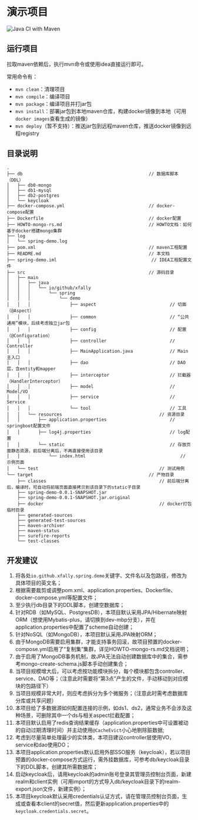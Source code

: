 # 演示项目

![Java CI with Maven](https://github.com/xfally/spring-demo/workflows/Java%20CI%20with%20Maven/badge.svg)

## 运行项目

拉取maven依赖后，执行mvn命令或使用idea直接运行即可。

常用命令有：

- `mvn clean`：清理项目
- `mvn compile`：编译项目
- `mvn package`：编译项目并打jar包
- `mvn install`：部署jar包到本地maven仓库，构建docker镜像到本地（可用`docker images`查看生成的镜像）
- `mvn deploy`（暂不支持）：推送jar包到远程maven仓库，推送docker镜像到远程registry

## 目录说明

```
.
├── db                                                // 数据库脚本（DDL）
│   ├── db0-mongo
│   ├── db1-mysql
│   ├── db2-postgres
│   └── keycloak
├── docker-compose.yml                                // docker-compose配置
├── Dockerfile                                        // docker配置
├── HOWTO-mongo-rs.md                                 // HOWTO文档：如何基于docker搭建mongo集群
├── log
│   └── spring-demo.log
├── pom.xml                                           // maven工程配置
├── README.md                                         // 本文档
├── spring-demo.iml                                    // IDEA工程配置文件
├── src                                               // 源码目录
│   ├── main
│   │   ├── java
│   │   │   └── io/github/xfally
│   │   │       └── spring
│   │   │           └── demo
│   │   │               ├── aspect                            // 切面（@Aspect）
│   │   │               ├── common                            // “公共通用”模块，后续考虑独立jar包
│   │   │               ├── config                            // 配置（@Configuration）
│   │   │               ├── controller                        // Controller
│   │   │               ├── MainApplication.java              // Main主入口
│   │   │               ├── dao                               // DAO层，含entity和mapper
│   │   │               ├── interceptor                       // 拦截器（HandlerInterceptor）
│   │   │               ├── model                             // Model/VO
│   │   │               ├── service                           // Service
│   │   │               └── tool                              // 工具
│   │   └── resources                                     // 资源目录
│   │       ├── application.properties                        // springboot配置文件
│   │       ├── log4j.properties                              // log配置
│   │       └── static                                        // 存放页面静态资源，前后端分离后，不再直接使用该目录
│   │           └── index.html                                    // 示例页面
│   └── test                                              // 测试用例
└── target                                            // 产物目录
    ├── classes                                           // 前后端分离后，编译时，可自动将前端页面直接拷贝到该目录下的static子目录
    ├── spring-demo-0.0.1-SNAPSHOT.jar
    ├── spring-demo-0.0.1-SNAPSHOT.jar.original
    ├── docker                                            // docker打包临时目录
    ├── generated-sources
    ├── generated-test-sources
    ├── maven-archiver
    ├── maven-status
    ├── surefire-reports
    └── test-classes
```


## 开发建议

1. 将各处`io.github.xfally.spring.demo`关键字、文件名以及包路径，修改为具体项目的英文名；
2. 根据需要裁剪或调整pom.xml、application.properties、Dockerfile、docker-compose.yml等配置文件；
3. 至少执行db目录下的DDL脚本，创建空数据库；
4. 针对RDB（如MySQL、PostgresDB），本项目默认采用JPA/Hibernate映射ORM（想使用Mybatis-plus，请切换到dev-mbp分支），并在application.properties中配置了scheme自动创建；
5. 针对NoSQL（如MongoDB），本项目默认采用JPA映射ORM；
6. 由于MongoDB需要启用集群，才能支持事务回滚，故项目预置的docker-compose.yml启用了“复制集”集群，详见HOWTO-mongo-rs.md文档说明；
7. 由于启用了MongoDB事务机制，故JPA无法自动创建数据库中的集合，需参考mongo-create-schema.js脚本手动创建集合；
8. 当项目规模增大后，可以考虑按功能模块拆分，每个模块都包含controller、service、DAO等；（注意此时需要将“第3点”产生的文件，手动移动到对应模块的包路径下）
9. 当项目规模非常大时，则应考虑拆分为多个微服务；（注意此时需考虑数据库分库或共享问题）
10. 本项目给了多数据源如何配置连接的示例，如ds1、ds2，通常业务不会涉及这种场景，可删除其中一个ds与相关aspect拦截配置；
11. 本项目默认启用了redis查询结果缓存（application.properties中可设置被动的自动过期清理时间）并主动使用`@CacheEvict`小心地剔除脏数据;
12. 考虑到尽量简单处理最少的实体类，本项目建议controller层使用VO，service和dao使用DO；
13. 本项目application.properties默认启用外部SSO服务（keycloak），若以项目预置的docker-compose方式运行，需外挂数据库，可参考db/keycloak目录下的DDL脚本，创建其所需数据库；
14. 启动keycloak后，请用keycloak的admin账号登录其管理员控制台页面，新建realm和client实例（可用import的方式导入db/keycloak目录下的realm-export.json文件，新建实例）；
15. 本项目keycloak默认采用credentials认证方式，请在管理员控制台页面，生成或查看本client的secret值，然后更新application.properties中的`keycloak.credentials.secret`。

